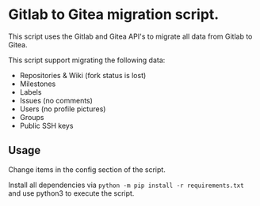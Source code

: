 # Gitlab to Gitea migration script.

This script uses the Gitlab and Gitea API's to migrate all data from
Gitlab to Gitea.

This script support migrating the following data:
 - Repositories & Wiki (fork status is lost)
 - Milestones
 - Labels
 - Issues (no comments)
 - Users (no profile pictures)
 - Groups
 - Public SSH keys

## Usage
Change items in the config section of the script.

Install all dependencies via `python -m pip install -r requirements.txt` and
use python3 to execute the script.
